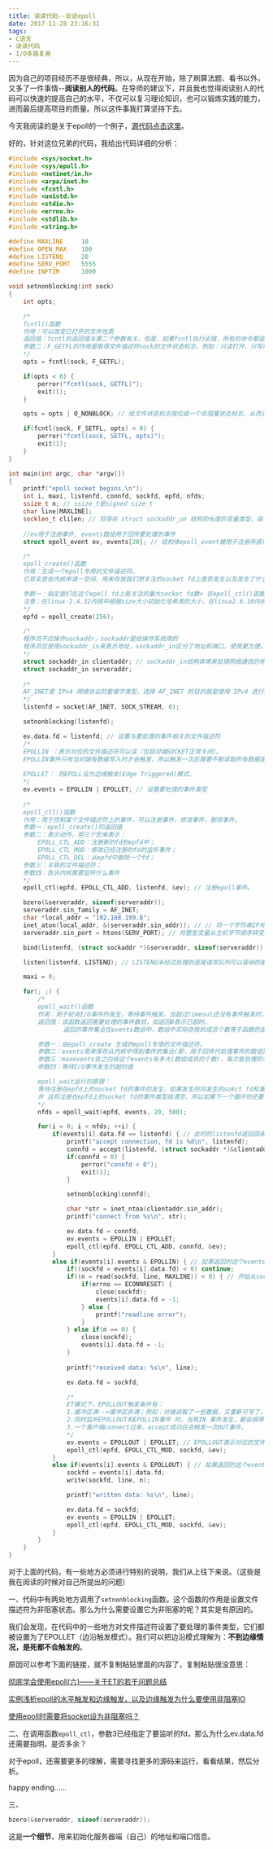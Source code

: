 ```yaml
---
title: 读读代码--说说epoll
date: 2017-11-28 23:16:31
tags:
- C语言
- 读读代码
- I/O多路复用
---
```


因为自己的项目经历不是很经典，所以，从现在开始，除了刷算法题、看书以外，又多了一件事情--**阅读别人的代码**。在导师的建议下，并且我也觉得阅读别人的代码可以快速的提高自己的水平，不仅可以复习理论知识，也可以锻炼实践的能力，进而最后提高项目的质量。所以这件事我打算坚持下去。

今天我阅读的是关于epoll的一个例子，[源代码点击这里](https://github.com/o0myself0o/epoll)。

<!-- more -->

好的，针对这位兄弟的代码，我给出代码详细的分析：

```c++
#include <sys/socket.h>
#include <sys/epoll.h>
#include <netinet/in.h>
#include <arpa/inet.h>
#include <fcntl.h>
#include <unistd.h>
#include <stdio.h>
#include <errno.h>
#include <stdlib.h>
#include <string.h>

#define MAXLINE		10
#define OPEN_MAX	100
#define LISTENQ		20
#define SERV_PORT	5555
#define INFTIM		1000

void setnonblocking(int sock)
{
	int opts;

	/*
    fcntl()函数
    作用：可以改变已打开的文件性质
    返回值：fcntl的返回值与第二个参数有关。但是，如果fcntl执行出错，所有的命令都返回-1。
    参数二：F_GETFL的作用是取得文件描述符sock的文件状态标志，例如：只读打开、只写打开、非阻塞模式等等。其他的文件            状态标志可以查看open()函数。
	*/
	opts = fcntl(sock, F_GETFL);

	if(opts < 0) {
		perror("fcntl(sock, GETFL)");
		exit(1);
	}

	opts = opts | O_NONBLOCK; // 给文件状态标志按位或一个非阻塞状态标志，从而让该文件变为非阻塞的。

	if(fcntl(sock, F_SETFL, opts) < 0) {
		perror("fcntl(sock, SETFL, opts)");
		exit(1);
	}
}

int main(int argc, char *argv[])
{
	printf("epoll socket begins.\n");
	int i, maxi, listenfd, connfd, sockfd, epfd, nfds;
	ssize_t n; // ssize_t是signed size_t
	char line[MAXLINE];
	socklen_t clilen; // 将保存 struct sockaddr_un 结构的长度的变量类型，由 int 类型改为 socklen_t 类型
    
    //ev用于注册事件, events数组用于回传要处理的事件
	struct epoll_event ev, events[20]; // 结构体epoll_event被用于注册所感兴趣的事件（例如在函数epoll_ctl中使用）和回传所发生待处理的事件（例如在epoll_wait中使用）

    /* 
    epoll_create()函数
    作用：生成一个epoll专用的文件描述符。
    它其实是在内核申请一空间，用来存放我们想关注的socket fd上是否发生以及发生了什么事件。也就是说，这个epfd和我们需要监听的socket fd 是有关联的。

    参数一：指定我们在这个epoll fd上能关注的最大socket fd数< 在epoll_ctl()函数中会指定需要监听的socket fd >。size大小随我们定，只要有空间。
    注意：在linux-2.4.32内核中根据size大小初始化哈希表的大小，在linux2.6.10内核中该参数无用，使用红黑树管理所有的需要监听的文件描述符，而不是hash。
    */
	epfd = epoll_create(256);

    /*
    程序员不应操作sockaddr，sockaddr是给操作系统用的
    程序员应使用sockaddr_in来表示地址，sockaddr_in区分了地址和端口，使用更方便。
    */
	struct sockaddr_in clientaddr; // sockaddr_in结构体用来处理网络通信的地址
	struct sockaddr_in serveraddr;
 
    /*
    AF_INET是 IPv4 网络协议的套接字类型，选择 AF_INET 的目的就是使用 IPv4 进行通信。
    */
	listenfd = socket(AF_INET, SOCK_STREAM, 0);

	setnonblocking(listenfd);

	ev.data.fd = listenfd; // 设置与要处理的事件相关的文件描述符
	/*
    EPOLLIN ：表示对应的文件描述符可以读（包括对端SOCKET正常关闭）。
    EPOLLIN事件只有当对端有数据写入时才会触发，所以触发一次后需要不断读取所有数据直到读完EAGAIN为止，否则剩下的数据只有在下次对端有写入时才能一起取出来了。
    
    EPOLLET： 将EPOLL设为边缘触发(Edge Triggered)模式。
	*/
	ev.events = EPOLLIN | EPOLLET; // 设置要处理的事件类型
    
    /*
    epoll_ctl()函数
    作用：用于控制某个文件描述符上的事件，可以注册事件，修改事件，删除事件。
    参数一：epoll_create()的返回值
    参数二：表示动作，用三个宏来表示：
        EPOLL_CTL_ADD：注册新的fd到epfd中；
        EPOLL_CTL_MOD：修改已经注册的fd的监听事件；
        EPOLL_CTL_DEL：从epfd中删除一个fd；
    参数三：关联的文件描述符；
    参数四：告诉内核需要监听什么事件
    */
	epoll_ctl(epfd, EPOLL_CTL_ADD, listenfd, &ev); // 注册epoll事件。

	bzero(&serveraddr, sizeof(serveraddr));
	serveraddr.sin_family = AF_INET;
	char *local_addr = "192.168.199.8";
	inet_aton(local_addr, &(serveraddr.sin_addr)); // // 将一个字符串IP地址转换为一个32位的网络序列IP地址
	serveraddr.sin_port = htons(SERV_PORT); // 将整型变量从主机字节顺序转变成网络字节顺序

	bind(listenfd, (struct sockaddr *)&serveraddr, sizeof(serveraddr));

	listen(listenfd, LISTENQ); // LISTENQ未经过处理的连接请求队列可以容纳的最大数目

	maxi = 0;

	for(; ;) {
		/*
		epoll_wait()函数
		作用：用于轮询I/O事件的发生，等待事件触发，当超过timeout还没有事件触发时，就超时。
		返回值：该函数返回需要处理的事件数目，如返回0表示已超时。
               返回的事件集合在events数组中，数组中实际存放的成员个数等于函数的返回值。返回0表示已经超时。

		参数一：由epoll_create 生成的epoll专用的文件描述符。
        参数二：events用来保存从内核中得到事件的集合(即，用于回传代处理事件的数组)。
        参数三：maxevents告之内核这个events有多大(数组成员的个数)，每次能处理的事件数。这个maxevents的值不能大于创建epoll_create()时的size。
        参数四：等待I/O事件发生的超时值

        epoll_wait运行的原理：
		等侍注册在epfd上的socket fd的事件的发生，如果发生则将发生的sokct fd和事件类型放入到events数组中。
		并 且将注册在epfd上的socket fd的事件类型给清空，所以如果下一个循环你还要关注这个socket fd的话，则需要用epoll_ctl(epfd,EPOLL_CTL_MOD,listenfd,&ev)来重新设置socket fd的事件类型。这时不用EPOLL_CTL_ADD,因为socket fd并未清空，只是事件类型清空。
		*/
		nfds = epoll_wait(epfd, events, 20, 500);

		for(i = 0; i < nfds; ++i) {
			if(events[i].data.fd == listenfd) { // 此时的listenfd返回回来了，说明它可读了。
				printf("accept connection, fd is %d\n", listenfd);
				connfd = accept(listenfd, (struct sockaddr *)&clientaddr, &clilen);
				if(connfd < 0) {
					perror("connfd < 0");
					exit(1);
				}

				setnonblocking(connfd);

				char *str = inet_ntoa(clientaddr.sin_addr);
				printf("connect from %s\n", str);

				ev.data.fd = connfd;
				ev.events = EPOLLIN | EPOLLET;
				epoll_ctl(epfd, EPOLL_CTL_ADD, connfd, &ev);
			}
			else if(events[i].events & EPOLLIN) { // 如果返回的这个events[i]可读并且不是listenfd
				if((sockfd = events[i].data.fd) < 0) continue;
				if((n = read(sockfd, line, MAXLINE)) < 0) { // 开始从sockfd中读取发送过来的数据
					if(errno == ECONNRESET) {
						close(sockfd);
						events[i].data.fd = -1;
					} else {
						printf("readline error");
					}
				} else if(n == 0) {
					close(sockfd);
					events[i].data.fd = -1;
				}
				
				printf("received data: %s\n", line);

				ev.data.fd = sockfd;

				/*
                ET模式下，EPOLLOUT触发条件有：
				1.缓冲区满-->缓冲区非满；例如：对端读取了一些数据，又重新可写了，此时会触发EPOLLOUT。
				2.同时监听EPOLLOUT和EPOLLIN事件 时，当有IN 事件发生，都会顺带一个OUT事件；
				3.一个客户端connect过来，accept成功后会触发一次OUT事件。
				*/
				ev.events = EPOLLOUT | EPOLLET; // EPOLLOUT表示对应的文件描述符可写
				epoll_ctl(epfd, EPOLL_CTL_MOD, sockfd, &ev);
			}
			else if(events[i].events & EPOLLOUT) { // 如果返回的这个events[i]可写并且不是listenfd
				sockfd = events[i].data.fd;
				write(sockfd, line, n);

				printf("written data: %s\n", line);

				ev.data.fd = sockfd;
				ev.events = EPOLLIN | EPOLLET;
				epoll_ctl(epfd, EPOLL_CTL_MOD, sockfd, &ev);
			}
		}
	}
}
```

对于上面的代码，有一些地方必须进行特别的说明，我们从上往下来说。（这些是我在阅读的时候对自己所提出的问题）

一、代码中有两处地方调用了`setnonblocking`函数。这个函数的作用是设置文件描述符为非阻塞状态。那么为什么需要设置它为非阻塞的呢？其实是有原因的。

我们会发现，在代码中的一些地方对文件描述符设置了要处理的事件类型，它们都被设置为了EPOLLET（边沿触发模式）。我们可以把边沿模式理解为：**不到边缘情况，是死都不会触发的**。

原因可以参考下面的链接，就不复制粘贴里面的内容了，复制粘贴很没意思：

[彻底学会使用epoll(六)——关于ET的若干问题总结](http://blog.csdn.net/weiyuefei/article/details/52242890)

[实例浅析epoll的水平触发和边缘触发，以及边缘触发为什么要使用非阻塞IO](http://www.cnblogs.com/yuuyuu/p/5103744.html)

[使用epoll时需要将socket设为非阻塞吗？](https://www.zhihu.com/question/23614342)

二、在调用函数`epoll_ctl`，参数3已经指定了要监听的fd，那么为什么ev.data.fd还需要指明，是否多余？

对于epoll，还需要更多的理解，需要寻找更多的源码来运行，看看结果，然后分析。

happy ending......

三、

```c++
bzero(&serveraddr, sizeof(serveraddr));
```

这是**一个细节**，用来初始化服务器端（自己）的地址和端口信息。